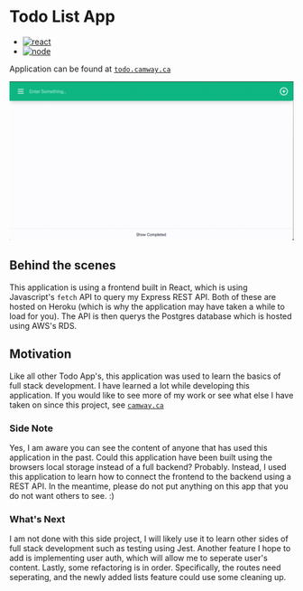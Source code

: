# Todo List App

- [![react](./src/react.svg)](https://aleen42.github.io/badges/src/react.svg)
- [![node](./src/node.svg)](https://aleen42.github.io/badges/src/node.svg)

Application can be found at [`todo.camway.ca`](http://todo.camway.ca)

![GIF demo](img/demo.gif)

## Behind the scenes
This application is using a frontend built in React, which is using Javascript's `fetch` API to query my Express REST API. Both of these are hosted on Heroku (which is why the application may have taken a while to load for you). The API is then querys the Postgres database which is hosted using AWS's RDS. 

## Motivation
Like all other Todo App's, this application was used to learn the basics of full stack development. I have learned a lot while developing this application. If you would like to see more of my work or see what else I have taken on since this project, see [`camway.ca`](http://camway.ca)

### Side Note
Yes, I am aware you can see the content of anyone that has used this application in the past. Could this application have been built using the browsers local storage instead of a full backend? Probably. Instead, I used this application to learn how to connect the frontend to the backend using a REST API. In the meantime, please do not put anything on this app that you do not want others to see. :)

### What's Next

I am not done with this side project, I will likely use it to learn other sides of full stack development such as testing using Jest. Another feature I hope to add is implementing user auth, which will allow me to seperate user's content. Lastly, some refactoring is in order. Specifically, the routes need seperating, and the newly added lists feature could use some cleaning up. 

